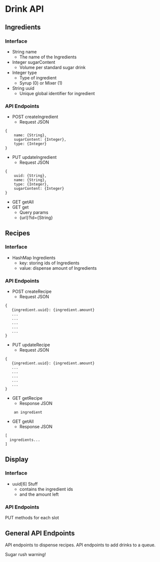 # Drink API

## Ingredients
### Interface
* String name
  * The name of the Ingredients
* Integer sugarContent
  * Volume per standard sugar drink
* Integer type
  * Type of ingredient
  * Syrup (0) or Mixer (1)
* String uuid
  * Unique global identifier for ingredient

### API Endpoints
* POST createIngredient
  * Request JSON
```
{
    name: {String},
    sugarContent: {Integer},
    type: {Integer}
}
```
* PUT updateIngredient
  * Request JSON
```
{
    uuid: {String},
    name: {String},
    type: {Integer},
    sugarContent: {Integer}
}
```
* GET getAll
* GET get
  * Query params
  * {url}?id={String}

## Recipes
### Interface
* HashMap Ingredients
  * key: storing ids of Ingredients
  * value: dispense amount of Ingredients

### API Endpoints
* POST createRecipe
  * Request JSON
```
{
   {ingredient.uuid}: {ingredient.amount}
   ...
   ...
   ...
   ...
   ...
}
```
* PUT updateRecipe
  * Request JSON
```
{
   {ingredient.uuid}: {ingredient.amount}
   ...
   ...
   ...
   ...
   ...
}
```
* GET getRecipe
  * Response JSON
```
    an ingredient
```
* GET getAll
  * Response JSON
```
[
  ingredients...
]
```

## Display
### Interface
* uuid[6] Stuff
  * contains the ingredient ids
  * and the amount left

### API Endpoints
PUT methods for each slot

## General API Endpoints
API endpoints to dispense recipes.
API endpoints to add drinks to a queue.

Sugar rush warning!
